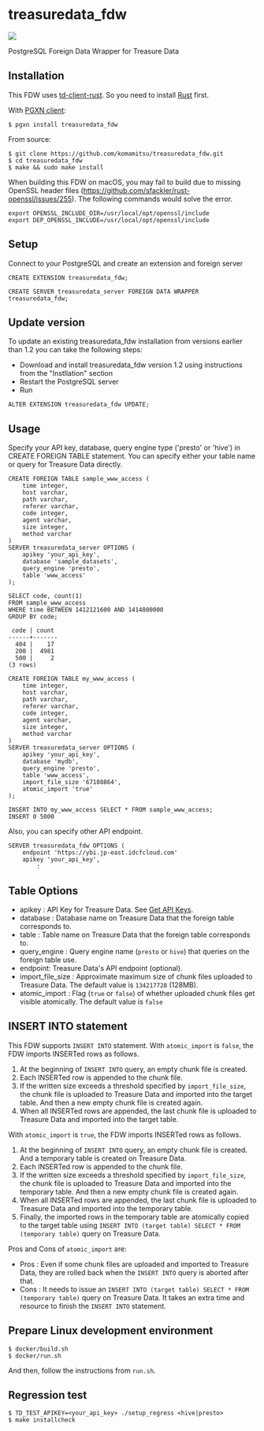 # treasuredata_fdw
[<img src="https://travis-ci.org/komamitsu/treasuredata_fdw.svg?branch=master"/>](https://travis-ci.org/komamitsu/treasuredata_fdw)

PostgreSQL Foreign Data Wrapper for Treasure Data

## Installation
This FDW uses [td-client-rust](https://github.com/komamitsu/td-client-rust). So you need to install [Rust](https://www.rust-lang.org/) first.

With [PGXN client](http://pgxnclient.projects.pgfoundry.org/):

```
$ pgxn install treasuredata_fdw
```

From source:

```
$ git clone https://github.com/komamitsu/treasuredata_fdw.git
$ cd treasuredata_fdw
$ make && sudo make install
```

When building this FDW on macOS, you may fail to build due to missing OpenSSL header files (https://github.com/sfackler/rust-openssl/issues/255). The following commands would solve the error.
```
export OPENSSL_INCLUDE_DIR=/usr/local/opt/openssl/include
export DEP_OPENSSL_INCLUDE=/usr/local/opt/openssl/include
```

## Setup
Connect to your PostgreSQL and create an extension and foreign server

```
CREATE EXTENSION treasuredata_fdw;

CREATE SERVER treasuredata_server FOREIGN DATA WRAPPER treasuredata_fdw;
```

## Update version

To update an existing treasuredata_fdw installation from versions earlier than 1.2 you can take the following steps:

- Download and install treasuredata_fdw version 1.2 using instructions from the "Instllation" section
- Restart the PostgreSQL server
- Run

```
ALTER EXTENSION treasuredata_fdw UPDATE;
```

## Usage
Specify your API key, database, query engine type ('presto' or 'hive') in CREATE FOREIGN TABLE statement. You can specify either your table name or query for Treasure Data directly.

```
CREATE FOREIGN TABLE sample_www_access (
    time integer,
    host varchar,
    path varchar,
    referer varchar,
    code integer,
    agent varchar,
    size integer,
    method varchar
)
SERVER treasuredata_server OPTIONS (
    apikey 'your_api_key',
    database 'sample_datasets',
    query_engine 'presto',
    table 'www_access'
);

SELECT code, count(1)
FROM sample_www_access
WHERE time BETWEEN 1412121600 AND 1414800000
GROUP BY code;

 code | count
------+-------
  404 |    17
  200 |  4981
  500 |     2
(3 rows)

CREATE FOREIGN TABLE my_www_access (
    time integer,
    host varchar,
    path varchar,
    referer varchar,
    code integer,
    agent varchar,
    size integer,
    method varchar
)
SERVER treasuredata_server OPTIONS (
    apikey 'your_api_key',
    database 'mydb',
    query_engine 'presto',
    table 'www_access',
    import_file_size '67108864',
    atomic_import 'true'
);

INSERT INTO my_www_access SELECT * FROM sample_www_access;
INSERT 0 5000
```

Also, you can specify other API endpoint.

```
SERVER treasuredata_fdw OPTIONS (
    endpoint 'https://ybi.jp-east.idcfcloud.com'
    apikey 'your_api_key',
        :
```

## Table Options

- apikey : API Key for Treasure Data. See [Get API Keys](https://docs.treasuredata.com/articles/get-apikey).
- database : Database name on Treasure Data that the foreign table corresponds to.
- table : Table name on Treasure Data that the foreign table corresponds to.
- query_engine : Query engine name (`presto` or `hive`) that queries on the foreign table use.
- endpoint: Treasure Data's API endpoint (optional).
- import_file_size : Approximate maximum size of chunk files uploaded to Treasure Data. The default value is `134217728` (128MB).
- atomic_import : Flag (`true` or `false`) of whether uploaded chunk files get visible atomically. The default value is `false`


## INSERT INTO statement

This FDW supports `INSERT INTO` statement. With `atomic_import` is `false`, the FDW imports INSERTed rows as follows.

1. At the beginning of `INSERT INTO` query, an empty chunk file is created.
2. Each INSERTed row is appended to the chunk file.
3. If the written size exceeds a threshold specified by `import_file_size`, the chunk file is uploaded to Treasure Data and imported into the target table. And then a new empty chunk file is created again.
4. When all INSERTed rows are appended, the last chunk file is uploaded to Treasure Data and imported into the target table.

With `atomic_import` is `true`, the FDW imports INSERTed rows as follows.

1. At the beginning of `INSERT INTO` query, an empty chunk file is created. And a temporary table is created on Treasure Data.
2. Each INSERTed row is appended to the chunk file.
3. If the written size exceeds a threshold specified by `import_file_size`, the chunk file is uploaded to Treasure Data and imported into the temporary table. And then a new empty chunk file is created again.
4. When all INSERTed rows are appended, the last chunk file is uploaded to Treasure Data and imported into the temporary table.
5. Finally, the imported rows in the temporary table are atomically copied to the target table using `INSERT INTO (target table) SELECT * FROM (temporary table)` query on Treasure Data.

Pros and Cons of `atomic_import` are:

- Pros : Even if some chunk files are uploaded and imported to Treasure Data, they are rolled back when the `INSERT INTO` query is aborted after that.
- Cons : It needs to issue an `INSERT INTO (target table) SELECT * FROM (temporary table)` query on Treasure Data. It takes an extra time and resource to finish the `INSERT INTO` statement.


## Prepare Linux development environment

```
$ docker/build.sh
$ docker/run.sh
```
And then, follow the instructions from `run.sh`.

## Regression test

```
$ TD_TEST_APIKEY=<your_api_key> ./setup_regress <hive|presto>
$ make installcheck
```
